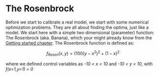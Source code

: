 <script type="text/javascript" src="https://cdn.mathjax.org/mathjax/latest/MathJax.js?config=TeX-AMS_HTML"></script>
# The Rosenbrock

Before we start to calibrate a real model, we start with some numerical optimization problems. They are all about finding the optima, just like a model. 
We start here with a simple two dimensional (parameter) function: The Rosenbrock (aka. Banana), which your might already know from the [Getting started chapter](../getting_started.md). 
The Rosenbrock function is defined as:

$$f_{Rosen}(x,y) = (100(y - x^2)^2 + (1-x)^2$$ 
 
where we defined control variables as  *-10 < x < 10* and *-10 < y < 10*, with *f(x=1,y=1) = 0* 
